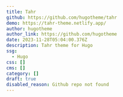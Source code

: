 ```yaml
---
title: Tahr
github: https://github.com/hugotheme/tahr
demo: https://tahr-theme.netlify.app/
author: hugotheme
author_link: https://github.com/hugotheme
date: 2023-11-28T05:04:00.376Z
description: Tahr theme for Hugo
ssg:
  - Hugo
css: []
cms: []
category: []
draft: true
disabled_reason: Github repo not found
---
```

